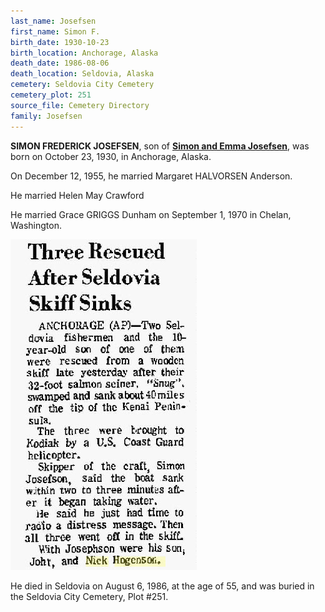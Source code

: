 ```yaml
---
last_name: Josefsen
first_name: Simon F.
birth_date: 1930-10-23
birth_location: Anchorage, Alaska
death_date: 1986-08-06
death_location: Seldovia, Alaska
cemetery: Seldovia City Cemetery
cemetery_plot: 251
source_file: Cemetery Directory
family: Josefsen
---
```


**SIMON FREDERICK JOSEFSEN**, son of [**Simon and Emma Josefsen**](./Josefsen_Simon_Andreas.md), was born on October 23, 1930, in
Anchorage, Alaska. 

On December 12, 1955, he married Margaret HALVORSEN Anderson.

He married Helen May Crawford 

He married Grace GRIGGS Dunham on September 1, 1970 in Chelan, Washington.

![](../assets/images/Hogensons%20rescued%20in%20Kachemak%20Bay%20with%20Simon%20Josefson.jpg)

He died in Seldovia on August 6, 1986, at the age of 55, and was buried in the Seldovia City Cemetery, Plot #251.

